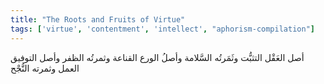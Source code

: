 ```yaml
---
title: "The Roots and Fruits of Virtue"
tags: ['virtue', 'contentment', 'intellect', "aphorism-compilation"]
---
```


 أصل العَقْل التثبُّت وثَمَرتُه السَّلامة وأصلُ الورع القناعة وثمرتُه الظفر وأصل التوفيق العمل وثمرته النُّجْح

